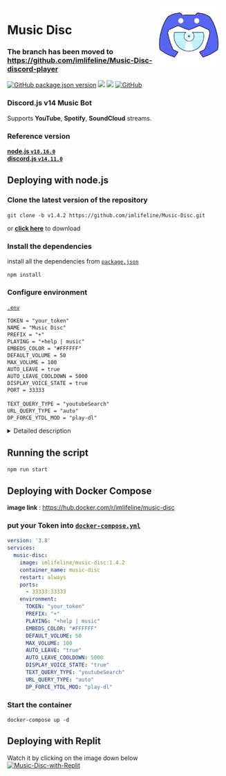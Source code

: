 <img width="150" height="150" align="right" style="float: right; margin: 0 10px 0 0;" alt="music_disc" src="public/imgs/logo2.png">

# Music Disc 
### The branch has been moved to https://github.com/imlifeline/Music-Disc-discord-player

<a href="https://github.com/imlifeline/Music-Disc/releases"><img alt="GitHub package.json version" src="https://img.shields.io/github/package-json/v/imlifeline/Music-Disc?style=for-the-badge"></a> 
<a href="https://discord.js.org/"><img src="https://img.shields.io/badge/Discord.JS-v14-blue?style=for-the-badge&logo=DISCORD" /></a> 
<a href="https://nodejs.org/"><img src="https://img.shields.io/badge/Node.JS->=16.13.0-brightgreen?style=for-the-badge&logo=Node.js"></a> 
<a href="https://github.com/imlifeline/Music-Disc/blob/main/LICENSE"><img alt="GitHub" src="https://img.shields.io/github/license/imlifeline/Music-Disc?style=for-the-badge&color=brightgreen"></a>  

### Discord.js v14 Music Bot  
Supports **YouTube**, **Spotify**, **SoundCloud** streams.


### Reference version  
[**node.js  `v18.16.0`**](https://nodejs.org/en/)  
[**discord.js  `v14.11.0`**](https://www.npmjs.com/package/discord.js)  


## Deploying with node.js

### Clone the latest version of the repository
```
git clone -b v1.4.2 https://github.com/imlifeline/Music-Disc.git
```
or [**click here**](https://github.com/imlifeline/Music-Disc/releases) to download  


### Install the dependencies
install all the dependencies from [`package.json`](./package.json)  
```
npm install
```

### Configure environment
[`.env`](./.env) 
```env
TOKEN = "your_token"
NAME = "Music Disc"
PREFIX = "+"
PLAYING = "+help | music"
EMBEDS_COLOR = "#FFFFFF"
DEFAULT_VOLUME = 50
MAX_VOLUME = 100
AUTO_LEAVE = true
AUTO_LEAVE_COOLDOWN = 5000
DISPLAY_VOICE_STATE = true
PORT = 33333

TEXT_QUERY_TYPE = "youtubeSearch"
URL_QUERY_TYPE = "auto"
DP_FORCE_YTDL_MOD = "play-dl"
```

<details> 
  <summary>Detailed description</summary>

  **`AUTO_LEAVE`** : After the music finished, can choose whether let the bot leave voice channel automatically or not.  
  **`AUTO_LEAVE_COOLDOWN`** : Timer for auto disconnect(ms).  
  **`DISPLAY_VOICE_STATE`** : Show voice channel status updates.   
  </br>
  
  **`TEXT_QUERY_TYPE`** : The default search engine for text search.  
  The following are the available options for **TEXT_QUERY_TYPE**:
    <pre>
      autoSearch, youtubeSearch, spotifySearch, soundcloudSearch, appleMusicSearch
    </pre>

  **`URL_QUERY_TYPE`** : The default search engine for links.  
  The following are the available options for **URL_QUERY_TYPE**:
    <pre>
      auto, youtube, spotifySong soundcloud, appleMusicSong
    </pre>

  **`DP_FORCE_YTDL_MOD`** : Streaming extractor settings. The default streaming library used is **play-dl**.  
  If you want to use another library, you can install one of the following libraries and change the `DP_FORCE_YTDL_MOD` setting.  
    <pre>
      $ npm install ytdl-core
      $ npm install @distube/ytdl-core
    </pre>
</details>


## Running the script 
```
npm run start
```


## Deploying with Docker Compose  
**image link** : https://hub.docker.com/r/imlifeline/music-disc  
### put your Token into [`docker-compose.yml`](./docker-compose.yml)
```yml
version: '3.8'
services:
  music-disc:
    image: imlifeline/music-disc:1.4.2
    container_name: music-disc
    restart: always
    ports:
      - 33333:33333
    environment:
      TOKEN: "your_token"
      PREFIX: "+"
      PLAYING: "+help | music"
      EMBEDS_COLOR: "#FFFFFF"
      DEFAULT_VOLUME: 50
      MAX_VOLUME: 100
      AUTO_LEAVE: "true"
      AUTO_LEAVE_COOLDOWN: 5000
      DISPLAY_VOICE_STATE: "true"
      TEXT_QUERY_TYPE: "youtubeSearch"
      URL_QUERY_TYPE: "auto"
      DP_FORCE_YTDL_MOD: "play-dl"
```

### Start the container  
```
docker-compose up -d
```


## Deploying with Replit  
Watch it by clicking on the image down below  
[![Music-Disc-with-Replit](https://img.youtube.com/vi/WH5aSHIebcc/0.jpg)](https://youtu.be/WH5aSHIebcc)  


